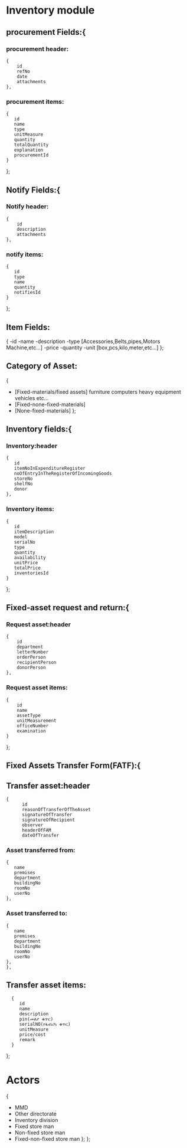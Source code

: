 # Inventory module
## procurement Fields:{
### procurement header:
    {
        id
        refNo
        date
        attachments
    },
### procurement items:
    {
       id
       name
       type
       unitMeasure
       quantity
       totalQuantity
       explanation
       procurementId
    }
};
## Notify Fields:{
### Notify header:
    {
        id
        description
        attachments
    },
### notify items:
    {
       id
       type
       name
       quantity
       notifiesId
    }
};
## Item Fields:
{
-id
-name
-description
-type [Accessories,Belts,pipes,Motors Machine,etc...]
-price
-quantity
-unit [box,pcs,kilo,meter,etc...]
};
## Category of Asset:
{
* [Fixed-materials/fixed assets]
  furniture
  computers
  heavy equipment
  vehicles etc...
* [Fixed-none-fixed-materials]
* [None-fixed-materials]
  };
## Inventory fields:{
### Inventory:header
    {
       id
       itemNoInExpenditureRegister
       noOfEntryInTheRegisterOfIncomingGoods
       storeNo
       shelfNo
       donor
    },
### Inventory items:
    {
       id
       itemDescription
       model
       serialNo
       type
       quantity
       availability
       unitPrice
       totalPrice
       inventoriesId
    }
};
## Fixed-asset request and return:{
### Request asset:header
    {
        id
        department
        letterNumber
        orderPerson
        recipientPerson
        donorPerson
    },
### Request asset items:
    {
        id
        name
        assetType
        unitMeasurement
        officeNumber
        examination
    }
};

## Fixed Assets Transfer Form(FATF):{
## Transfer asset:header
    {
          id
          reasonOfTransferOfTheAsset
          signatureOfTransfer
          signatureOfRecipient
          observer
          headerOfFAM
          dateOfTransfer
### Asset transferred from:
    {
       name
       premises
       department
       buildingNo
       roomNo
       userNo
    },
### Asset transferred to:
    {
       name
       premises
       department
       buildingNo
       roomNo
       userNo
    },
    },
## Transfer asset items:
      {
         id
         name
         description
         pin(መለያ ቁጥር)
         serialNO(የፋብሪካ ቁጥር)
         unitMeasure
         price/cost
         remark
      }
};

# **Actors**
{
* MMD
* Other directorate
* Inventory division
* Fixed store man
* Non-fixed store man
* Fixed-non-fixed store man
  };
  };






